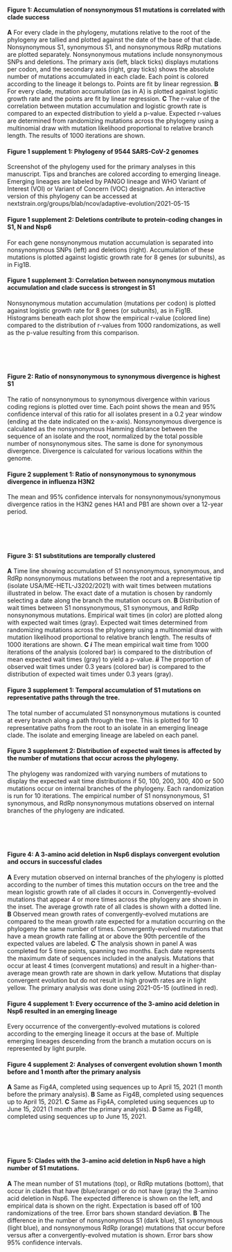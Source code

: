 #### Figure 1: Accumulation of nonsynonymous S1 mutations is correlated with clade success
**A** For every clade in the phylogeny, mutations relative to the root of the phylogeny are tallied and plotted against the date of the base of that clade. Nonsynonymous S1, synonymous S1, and nonsynonymous RdRp mutations are plotted separately. Nonsynonymous mutations include nonsynonymous SNPs and deletions. The primary axis (left, black ticks) displays mutations per codon, and the secondary axis (right, gray ticks) shows the absolute number of mutations accumulated in each clade. Each point is colored according to the lineage it belongs to. Points are fit by linear regression. **B** For every clade, mutation accumulation (as in A) is plotted against logistic growth rate and the points are fit by linear regression. **C** The r-value of the correlation between mutation accumulation and logistic growth rate is compared to an expected distribution to yield a p-value. Expected r-values are determined from randomizing mutations across the phylogeny using a multinomial draw with mutation likelihood proportional to relative branch length. The results of 1000 iterations are shown.

#### Figure 1 supplement 1: Phylogeny of 9544 SARS-CoV-2 genomes
Screenshot of the phylogeny used for the primary analyses in this manuscript. Tips and branches are colored according to emerging lineage. Emerging lineages are labeled by PANGO lineage and WHO Variant of Interest (VOI) or Variant of Concern (VOC) designation. An interactive version of this phylogeny can be accessed at nextstrain.org/groups/blab/ncov/adaptive-evolution/2021-05-15

#### Figure 1 supplement 2: Deletions contribute to protein-coding changes in S1, N and Nsp6
For each gene nonsynonymous mutation accumulation is separated into nonsynonymous SNPs (left) and deletions (right). Accumulation of these mutations is plotted against logistic growth rate for 8 genes (or subunits), as in Fig1B.

#### Figure 1 supplement 3: Correlation between nonsynonymous mutation accumulation and clade success is strongest in S1
Nonsynonymous mutation accumulation (mutations per codon) is plotted against logistic growth rate for 8 genes (or subunits), as in Fig1B. Histograms beneath each plot show the empirical r-value (colored line) compared to the distribution of r-values from 1000 randomizations, as well as the p-value resulting from this comparison. 



 <br /> <br /> <br />
#### Figure 2: Ratio of nonsynonymous to synonymous divergence is highest S1
The ratio of nonsynonymous to synonymous divergence within various coding regions is plotted over time. Each point shows the mean and 95% confidence interval of this ratio for all isolates present in a 0.2 year window (ending at the date indicated on the x-axis). Nonsynonymous divergence is calculated as the nonsynonymous Hamming distance between the sequence of an isolate and the root, normalized by the total possible number of nonsynonymous sites. The same is done for synonymous divergence. Divergence is calculated for various locations within the genome.

#### Figure 2 supplement 1: Ratio of nonsynonymous to synonymous divergence in influenza H3N2
The mean and 95% confidence intervals for nonsynonymous/synonymous divergence ratios in the H3N2 genes HA1 and PB1 are shown over a 12-year period. 


 <br /> <br /> <br />
#### Figure 3: S1 substitutions are temporally clustered
**A** Time line showing accumulation of S1 nonsynonymous, synonymous, and RdRp nonsynonymous mutations between the root and a representative tip (isolate USA/ME-HETL-J3202/2021) with wait times between mutations illustrated in below. The exact date of a mutation is chosen by randomly selecting a date along the branch the mutation occurs on. **B** Distribution of wait times between S1 nonsynonymous, S1 synonymous, and RdRp nonsynonymous mutations. Empirical wait times (in color) are plotted along with expected wait times (gray). Expected wait times determined from randomizing mutations across the phylogeny using a multinomial draw with mutation likelihood proportional to relative branch length. The results of 1000 iterations are shown. **C** ***i*** The mean empirical wait time from 1000 iterations of the analysis (colored bar) is compared to the distribution of mean expected wait times (gray) to yield a p-value. ***ii*** The proportion of observed wait times under 0.3 years (colored bar) is compared to the distribution of expected wait times under 0.3 years (gray).

#### Figure 3 supplement 1: Temporal accumulation of S1 mutations on representative paths through the tree.
The total number of accumulated S1 nonsynonymous mutations is counted at every branch along a path through the tree. This is plotted for 10 representative paths from the root to an isolate in an emerging lineage clade. The isolate and emerging lineage are labeled on each panel.

#### Figure 3 supplement 2: Distribution of expected wait times is affected by the number of mutations that occur across the phylogeny.
The phylogeny was randomized with varying numbers of mutations to display the expected wait time distributions if 50, 100, 200, 300, 400 or 500 mutations occur on internal branches of the phylogeny. Each randomization is run for 10 iterations. The empirical number of S1 nonsynonymous, S1 synonymous, and RdRp nonsynonymous mutations observed on internal branches of the phylogeny are indicated.

 <br /> <br /> <br />
#### Figure 4: A 3-amino acid deletion in Nsp6 displays convergent evolution and occurs in successful clades
**A** Every mutation observed on internal branches of the phylogeny is plotted according to the number of times this mutation occurs on the tree and the mean logistic growth rate of all clades it occurs in. Convergently-evolved mutations that appear 4 or more times across the phylogeny are shown in the inset. The average growth rate of all clades is shown with a dotted line. **B** Observed mean growth rates of convergently-evolved mutations are compared to the mean growth rate expected for a mutation occurring on the phylogeny the same number of times. Convergently-evolved mutations that have a mean growth rate falling at or above the 90th percentile of the expected values are labeled. **C** The analysis shown in panel A was completed for 5 time points, spanning two months. Each date represents the maximum date of sequences included in the analysis. Mutations that occur at least 4 times (convergent mutations) and result in a higher-than-average mean growth rate are shown in dark yellow. Mutations that display convergent evolution but do not result in high growth rates are in light yellow. The primary analysis was done using 2021-05-15 (outlined in red). 

#### Figure 4 supplement 1: Every occurrence of the 3-amino acid deletion in Nsp6 resulted in an emerging lineage
Every occurrence of the convergently-evolved mutations is colored according to the emerging lineage it occurs at the base of. Multiple emerging lineages descending from the branch a mutation occurs on is represented by light purple.

#### Figure 4 supplement 2: Analyses of convergent evolution shown 1 month before and 1 month after the primary analysis
**A** Same as Fig4A, completed using sequences up to April 15, 2021 (1 month before the primary analysis). **B** Same as Fig4B, completed using sequences up to April 15, 2021. **C** Same as Fig4A, completed using sequences up to June 15, 2021 (1 month after the primary analysis). **D** Same as Fig4B, completed using sequences up to June 15, 2021.

 <br /> <br /> <br />
#### Figure 5: Clades with the 3-amino acid deletion in Nsp6 have a high number of S1 mutations.
**A** The mean number of S1 mutations (top), or RdRp mutations (bottom), that occur in clades that have (blue/orange) or do not have (gray) the 3-amino acid deletion in Nsp6. The expected difference is shown on the left, and empirical data is shown on the right. Expectation is based off of 100 randomizations of the tree. Error bars shown standard deviation. **B** The difference in the number of nonsynonymous S1 (dark blue), S1 synonymous (light blue), and nonsynonymous RdRp (orange) mutations that occur before versus after a convergently-evolved mutation is shown. Error bars show 95% confidence intervals. 
